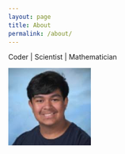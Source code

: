 ```yaml
---
layout: page
title: About
permalink: /about/
---
```


Coder | Scientist | Mathematician

![pfp](assets/images/image.png)
